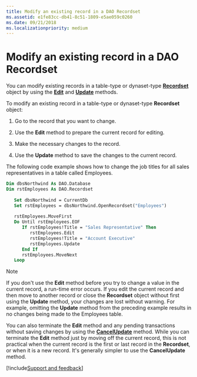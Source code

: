 ```yaml
---
title: Modify an existing record in a DAO Recordset
ms.assetid: e1fe83cc-db41-8c51-1809-e5ae059c0260
ms.date: 09/21/2018
ms.localizationpriority: medium
---
```



# Modify an existing record in a DAO Recordset

You can modify existing records in a table-type or dynaset-type **[Recordset](../../../api/overview/Access.md)** object by using the **[Edit](../../../api/overview/Access.md)** and **[Update](../../../api/overview/Access.md)** methods.

To modify an existing record in a table-type or dynaset-type **Recordset** object:

1. Go to the record that you want to change.
    
2. Use the **Edit** method to prepare the current record for editing.
    
3. Make the necessary changes to the record.
    
4. Use the **Update** method to save the changes to the current record.
    
The following code example shows how to change the job titles for all sales representatives in a table called Employees.

```vb
Dim dbsNorthwind As DAO.Database 
Dim rstEmployees As DAO.Recordset 
 
   Set dbsNorthwind = CurrentDb 
   Set rstEmployees = dbsNorthwind.OpenRecordset("Employees") 
 
   rstEmployees.MoveFirst 
   Do Until rstEmployees.EOF 
      If rstEmployees!Title = "Sales Representative" Then 
         rstEmployees.Edit 
         rstEmployees!Title = "Account Executive" 
         rstEmployees.Update 
      End If 
      rstEmployees.MoveNext 
   Loop 

```


> [!NOTE] 
> If you don't use the **Edit** method before you try to change a value in the current record, a run-time error occurs. If you edit the current record and then move to another record or close the **Recordset** object without first using the **Update** method, your changes are lost without warning. For example, omitting the **Update** method from the preceding example results in no changes being made to the Employees table.
> 
> You can also terminate the **Edit** method and any pending transactions without saving changes by using the **[CancelUpdate](../../../api/overview/Access.md)** method. While you can terminate the **Edit** method just by moving off the current record, this is not practical when the current record is the first or last record in the **Recordset**, or when it is a new record. It's generally simpler to use the **CancelUpdate** method.

[!include[Support and feedback](~/includes/feedback-boilerplate.md)]
